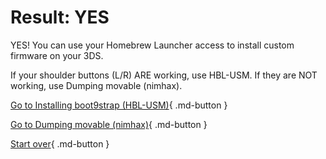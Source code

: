 # Result: YES

YES! You can use your Homebrew Launcher access to install custom firmware on your 3DS.

If your shoulder buttons (L/R) ARE working, use HBL-USM. If they are NOT working, use Dumping movable (nimhax).

[Go to Installing boot9strap (HBL-USM)](https://wiki.hacks.guide/wiki/3DS:Alternate_Exploits/Installing_boot9strap_(HBL-USM)){ .md-button }

[Go to Dumping movable (nimhax)](https://wiki.hacks.guide/wiki/3DS:Alternate_Exploits/Dumping_movable.sed_(nimhax)){ .md-button }

[Start over](/seventeen){ .md-button }